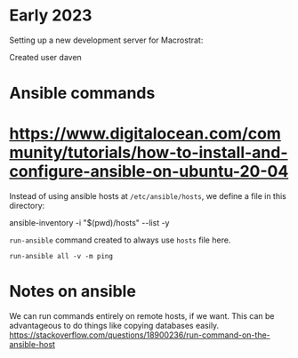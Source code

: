 # Early 2023

Setting up a new development server for Macrostrat:

Created user daven

# Ansible commands

# https://www.digitalocean.com/community/tutorials/how-to-install-and-configure-ansible-on-ubuntu-20-04

Instead of using ansible hosts at `/etc/ansible/hosts`, we define a file in this directory:

ansible-inventory -i "$(pwd)/hosts" --list -y

`run-ansible` command created to always use `hosts` file here.

`run-ansible all -v -m ping`

# Notes on ansible

We can run commands entirely on remote hosts, if we want.
This can be advantageous to do things like copying databases easily.
https://stackoverflow.com/questions/18900236/run-command-on-the-ansible-host